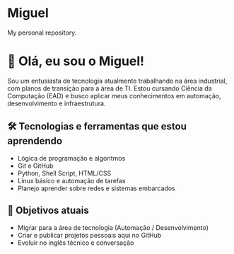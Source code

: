 # Miguel
My personal repository.
# 👋 Olá, eu sou o Miguel!

Sou um entusiasta de tecnologia atualmente trabalhando na área industrial, com planos de transição para a área de TI. Estou cursando Ciência da Computação (EAD) e busco aplicar meus conhecimentos em automação, desenvolvimento e infraestrutura.

## 🛠️ Tecnologias e ferramentas que estou aprendendo
- Lógica de programação e algoritmos
- Git e GitHub
- Python, Shell Script, HTML/CSS
- Linux básico e automação de tarefas
- Planejo aprender sobre redes e sistemas embarcados

## 🎯 Objetivos atuais
- Migrar para a área de tecnologia (Automação / Desenvolvimento)
- Criar e publicar projetos pessoais aqui no GitHub
- Evoluir no inglês técnico e conversação
